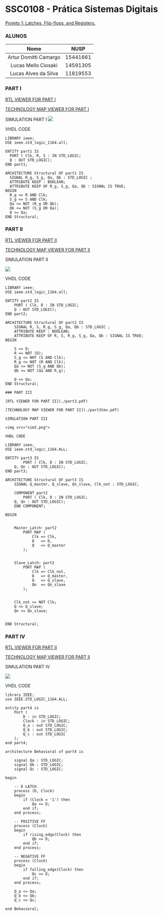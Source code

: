 # SSC0108 - Prática Sistemas Digitais

[Projeto 1: Latches, Flip-flops, and Registers.](./lab3.pdf)

### ALUNOS

|        Nome                         |    NUSP   |       
|:-----------------------------------:|:---------:|  
|   Artur Domitti Camargo             |  15441661 |   
|   Lucas Mello Ciosaki       	      |  14591305 |   
|   Lucas Alves da Silva		         |  11819553  | 

### PART I

[RTL VIEWER FOR PART I](./part1.pdf)

[TECHNOLOGY MAP VIEWER FOR PART I](./part1tmv.pdf)

SIMULATION PART I
<img src="sim1.png">

VHDL CODE

```
LIBRARY ieee;
USE ieee.std_logic_1164.all;

ENTITY part1 IS
  PORT ( Clk, R, S : IN STD_LOGIC;
  Q : OUT STD_LOGIC);
END part1;

ARCHITECTURE Structural OF part1 IS
  SIGNAL R_g, S_g, Qa, Qb : STD_LOGIC ;
  ATTRIBUTE KEEP : BOOLEAN;
  ATTRIBUTE KEEP OF R_g, S_g, Qa, Qb : SIGNAL IS TRUE;
BEGIN
  R_g <= R AND Clk;
  S_g <= S AND Clk;
  Qa <= NOT (R_g OR Qb);
  Qb <= NOT (S_g OR Qa);
  Q <= Qa;
END Structural;
```

### PART II

[RTL VIEWER FOR PART II](./part2.pdf)

[TECHNOLOGY MAP VIEWER FOR PART II](./part2tmv.pdf)

SIMULATION PART II

<img src="sim2.png">

VHDL CODE 

```
LIBRARY ieee;
USE ieee.std_logic_1164.all;

ENTITY part2 IS
	PORT ( Clk, D : IN STD_LOGIC;
	Q : OUT STD_LOGIC);
END part2;

ARCHITECTURE Structural OF part2 IS
	SIGNAL R, S, R_g, S_g, Qa, Qb : STD_LOGIC ;
	ATTRIBUTE KEEP : BOOLEAN;
	ATTRIBUTE KEEP OF R, S, R_g, S_g, Qa, Qb : SIGNAL IS TRUE;
BEGIN

	S <= D;
	R <= NOT (D);
	S_g <= NOT (S AND Clk);
	R_g <= NOT (R AND Clk);
	Qa <= NOT (S_g AND Qb);
	Qb <= NOT (Qa AND R_g);
	
	Q <= Qa;
END Structural;

### PART III

[RTL VIEWER FOR PART II](./part3.pdf)

[TECHNOLOGY MAP VIEWER FOR PART II](./part3tmv.pdf)

SIMULATION PART III

<img src="sim3.png">

VHDL CODE

LIBRARY ieee;
USE ieee.std_logic_1164.ALL;

ENTITY part3 IS
        PORT ( Clk, D : IN STD_LOGIC;
	Q, Qn : OUT STD_LOGIC);
END part3;

ARCHITECTURE Structural OF part3 IS
    SIGNAL Q_master, Q_slave, Qn_slave, Clk_not : STD_LOGIC;
    
    COMPONENT part2
        PORT ( Clk, D : IN STD_LOGIC;
	Q, Qn : OUT STD_LOGIC);
    END COMPONENT;

BEGIN

   
    Master_Latch: part2
        PORT MAP (
            Clk => Clk,            
            D   => D,                
            Q   => Q_master         
        );

    
    Slave_Latch: part2
        PORT MAP (
            Clk => Clk_not,          
            D   => Q_master,         
            Q   => Q_slave,          
            Qn  => Qn_slave          
        );

    
    Clk_not <= NOT Clk;
    Q <= Q_slave;
    Qn <= Qn_slave;
	 

END Structural;
```
### PART IV

[RTL VIEWER FOR PART II](./part4.pdf)

[TECHNOLOGY MAP VIEWER FOR PART II](./part4tmv.pdf)

SIMULATION PART IV

<img src="sim4.png">

VHDL CODE
```
library IEEE;
use IEEE.STD_LOGIC_1164.ALL;

entity part4 is
    Port (
        D : in STD_LOGIC;
        Clock : in STD_LOGIC;
        Q_a : out STD_LOGIC;
        Q_b : out STD_LOGIC;
        Q_c : out STD_LOGIC
    );
end part4;

architecture Behavioral of part4 is

    signal Qa : STD_LOGIC;
    signal Qb : STD_LOGIC;
    signal Qc : STD_LOGIC;

begin

    -- D LATCH
    process (D, Clock)
    begin
        if (Clock = '1') then
            Qa <= D;
        end if;
    end process;

    -- POSITIVE FF
    process (Clock)
    begin
        if rising_edge(Clock) then
            Qb <= D;
        end if;
    end process;

    -- NEGATIVE FF
    process (Clock)
    begin
        if falling_edge(Clock) then
            Qc <= D;
        end if;
    end process;

    Q_a <= Qa;
    Q_b <= Qb;
    Q_c <= Qc;

end Behavioral;
```

